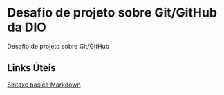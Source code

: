 # Desafio de projeto sobre Git/GitHub da DIO
Desafio de projeto sobre Git/GitHub
## Links Úteis
[Sintaxe basica Markdown](https://markdown.net.br/sintaxe-basica/)
